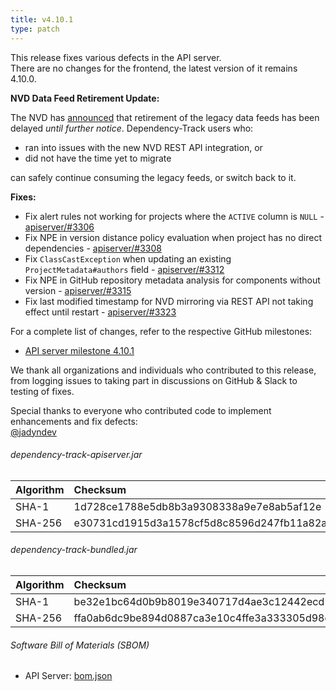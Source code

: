 ```yaml
---
title: v4.10.1
type: patch
---
```


This release fixes various defects in the API server.  
There are no changes for the frontend, the latest version of it remains 4.10.0.

**NVD Data Feed Retirement Update:**

The NVD has [announced](https://groups.google.com/a/list.nist.gov/g/nvd-news/c/aofnAd3HP2g) that retirement of the 
legacy data feeds has been delayed *until further notice*. Dependency-Track users who:

* ran into issues with the new NVD REST API integration, or
* did not have the time yet to migrate

can safely continue consuming the legacy feeds, or switch back to it.

**Fixes:**

* Fix alert rules not working for projects where the `ACTIVE` column is `NULL` - [apiserver/#3306]
* Fix NPE in version distance policy evaluation when project has no direct dependencies - [apiserver/#3308]
* Fix `ClassCastException` when updating an existing `ProjectMetadata#authors` field - [apiserver/#3312]
* Fix NPE in GitHub repository metadata analysis for components without version - [apiserver/#3315]
* Fix last modified timestamp for NVD mirroring via REST API not taking effect until restart - [apiserver/#3323]

For a complete list of changes, refer to the respective GitHub milestones:

* [API server milestone 4.10.1](https://github.com/DependencyTrack/dependency-track/milestone/35?closed=1)

We thank all organizations and individuals who contributed to this release, from logging issues to taking part in discussions on GitHub & Slack to testing of fixes.

Special thanks to everyone who contributed code to implement enhancements and fix defects:  
[@jadyndev]

###### dependency-track-apiserver.jar

| Algorithm | Checksum                                                         |
|:----------|:-----------------------------------------------------------------|
| SHA-1     | 1d728ce1788e5db8b3a9308338a9e7e8ab5af12e                         |
| SHA-256   | e30731cd1915d3a1578cf5d8c8596d247fb11a82a3fe4c1ba2fb9fad01667aef |

###### dependency-track-bundled.jar

| Algorithm | Checksum                                                         |
|:----------|:-----------------------------------------------------------------|
| SHA-1     | be32e1bc64d0b9b8019e340717d4ae3c12442ecd                         |
| SHA-256   | ffa0ab6dc9be894d0887ca3e10c4ffe3a333305d98de940413fcdbb05e2bcebd |

###### Software Bill of Materials (SBOM)

* API Server: [bom.json](https://github.com/DependencyTrack/dependency-track/releases/download/4.10.1/bom.json)

[apiserver/#3306]: https://github.com/DependencyTrack/dependency-track/pull/3306
[apiserver/#3308]: https://github.com/DependencyTrack/dependency-track/pull/3308
[apiserver/#3312]: https://github.com/DependencyTrack/dependency-track/pull/3312
[apiserver/#3315]: https://github.com/DependencyTrack/dependency-track/pull/3315
[apiserver/#3323]: https://github.com/DependencyTrack/dependency-track/pull/3323

[@jadyndev]: https://github.com/jadyndev
